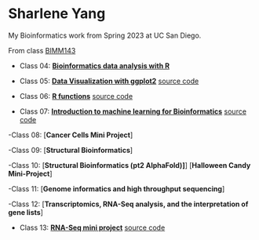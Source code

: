 # Sharlene Yang

My Bioinformatics work from Spring 2023 at UC San Diego.

From class [BIMM143](https://bioboot.github.io/bimm143_S23/)

- Class 04: [**Bioinformatics data analysis with R**](https://github.com/sharl168/bimm143/blob/main/class04/class04.ex.pdf)

- Class 05: [**Data Visualization with ggplot2**](https://github.com/sharl168/bimm143/blob/main/lab5/class05.pdf) [source code](https://github.com/sharl168/bimm143/blob/main/lab5/class05.qmd) 

- Class 06: [**R functions**](https://github.com/sharl168/bimm143/blob/main/class06/class06.HW.pdf) [source code](https://github.com/sharl168/bimm143/blob/main/class06/class06.HW.qmd) 

- Class 07: [**Introduction to machine learning for Bioinformatics**](https://github.com/sharl168/bimm143/blob/main/class07/class07.pdf) [source code](https://github.com/sharl168/bimm143/blob/main/class07/class07.qmd)

-Class 08: [**Cancer Cells Mini Project**]

-Class 09: [**Structural Bioinformatics**]

-Class 10: [**Structural Bioinformatics (pt2 AlphaFold)]**] [**Halloween Candy Mini-Project**]

-Class 11: [**Genome informatics and high throughput sequencing**] 

-Class 12: [**Transcriptomics, RNA-Seq analysis, and the interpretation of gene lists**]

- Class 13: [**RNA-Seq mini project**](https://github.com/sharl168/bimm143/blob/main/class04/class04.ex.pdf) [source code](https://github.com/sharl168/bimm143/blob/main/class13/class13.qmd)
